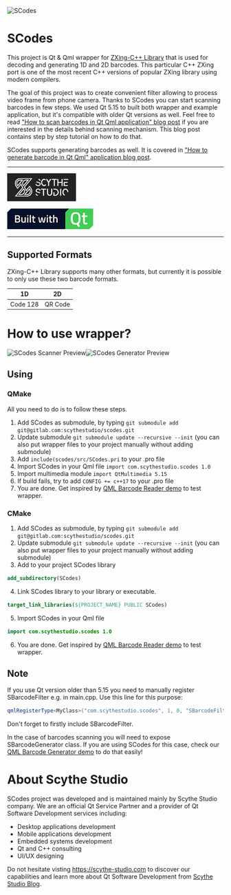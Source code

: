 

![SCodes ](/assets/scodes.png)
# SCodes

This project is Qt & Qml wrapper for [ZXing-C++ Library](https://github.com/nu-book/zxing-cpp) that is used for decoding and generating 1D and 2D barcodes. This particular C++ ZXing port is one of the most recent C++ versions of popular ZXing library using modern compilers.

The goal of this project was to create convenient filter allowing to process video frame from phone camera. Thanks to SCodes you can start scanning barcodes in few steps. We used Qt 5.15 to built both wrapper and example application, but it's compatible with older Qt versions as well. Feel free to read ["How to scan barcodes in Qt Qml application" blog post](https://scythe-studio.com/blog/how-to-scan-barcodes-in-qt-qml-application) if you are interested in the details behind scanning mechanism. This blog post contains step by step tutorial on how to do that.

SCodes supports generating barcodes as well. It is covered in ["How to generate barcode in Qt Qml" application blog post](https://scythe-studio.com/en/blog/how-to-generate-barcode-in-qt-qml-application).

---

[![Scythe Studio](./assets/scythestudio-logo.png)](https://scythe-studio.com)

[![Built with Qt](./assets/built-with-qt.png)](https://qt.io)

---

## Supported Formats

ZXing-C++ Library supports many other formats, but currently it is possible to only use these two barcode formats.

|    1D    |    2D
| -------- | -------
| Code 128 | QR Code


# How to use wrapper?
![SCodes Scanner Preview](/assets/scanner.gif)![SCodes Generator Preview](/assets/generator.gif)

## Using 

### QMake
All you need to do is to follow these steps.

1. Add SCodes as submodule, by typing `git submodule add git@gitlab.com:scythestudio/scodes.git`
2. Update submodule `git submodule update --recursive --init` (you can also put wrapper files to your project manually without adding submodule)
3. Add `include(scodes/src/SCodes.pri` to your .pro file
4. Import SCodes in your Qml file `import com.scythestudio.scodes 1.0`
5. Import multimedia module `import QtMultimedia 5.15`
6. If build fails, try to add `CONFIG += c++17` to your .pro file
7. You are done. Get inspired by [QML Barcode Reader demo](https://github.com/scytheStudio/SCodes/blob/master/examples/QmlBarcodeReader/qml/ScannerPage.qml) to test wrapper.

### CMake

1. Add SCodes as submodule, by typing `git submodule add git@gitlab.com:scythestudio/scodes.git`
2. Update submodule `git submodule update --recursive --init` (you can also put wrapper files to your project manually without adding submodule)
3. Add to your project SCodes library

```cmake
add_subdirectory(SCodes)
```

4. Link SCodes library to your library or executable. 

```cmake 
target_link_libraries(${PROJECT_NAME} PUBLIC SCodes)
```

5. Import SCodes in your Qml file 

```qml
import com.scythestudio.scodes 1.0
```

6. You are done. Get inspired by [QML Barcode Reader demo](https://github.com/scytheStudio/SCodes/blob/master/examples/QmlBarcodeReader/qml/ScannerPage.qml) to test wrapper.


## Note 

If you use Qt version older than 5.15 you need to manually register SBarcodeFilter e.g. in main.cpp. Use this line for this purpose:

```cpp
qmlRegisterType<MyClass>("com.scythestudio.scodes", 1, 0, "SBarcodeFilter");
```

Don't forget to firstly include SBarcodeFilter.

In the case of barcodes scanning you will need to expose SBarcodeGenerator class.
If you are using SCodes for this case, check our [QML Barcode Generator demo](https://github.com/scytheStudio/SCodes/blob/master/examples/QmlBarcodeGenerator/qml/GeneratorPage.qml) to do that easily!

# About Scythe Studio
SCodes project was developed and is maintained mainly by Scythe Studio company.
We are an official Qt Service Partner and a provider of Qt Software Development services including:
- Desktop applications development
- Mobile applications development
- Embedded systems development
- Qt and C++ consulting
- UI/UX designing

Do not hesitate visting https://scythe-studio.com to discover our capabilities and learn more about Qt Software Development from [Scythe Studio Blog](https://scythe-studio.com/en/blog).